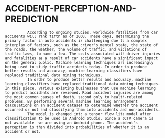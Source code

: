 # ACCIDENT-PERCEPTION-AND-PREDICTION

              According to ongoing studies, worldwide fatalities from car accidents will rank fifth as of 2030. These days, determining the primary factor in auto accidents is challenging due to a complex interplay of factors, such as the driver's mental state, the state of the roads, the weather, the volume of traffic, and violations of traffic laws, to name a few. The costs associated with driver injuries and fatalities as a result of car accidents have a significant impact on the general public. Machine learning techniques are increasingly being used to study traffic accidents today. In order to produce better results and accuracy, machine learning classifiers have replaced traditional data mining techniques.
              In order to produce better results and accuracy, machine learning classifiers have replaced traditional data mining techniques. In this piece, various existing businesses that use machine learning to predict accidents are reviewed. Road accident injuries are among the most common causes of death, second only to health-related problems. By performing several machine learning arrangement calculations on an accident dataset to determine whether the accident occurred or not and classifying them into accidents and non-accidents.
              The model is changed into a tensor flow lite model after classification to be used in Android Studio. Since a CCTV camera is not available  we are using an Android phone. The accident's perception is then divided into probabilities of whether it is an accident or not.
